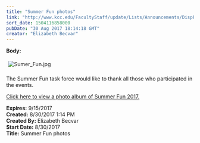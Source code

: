 ```yaml
---
title: "Summer Fun photos"
link: "http://www.kcc.edu/FacultyStaff/update/Lists/Announcements/DispForm.aspx?ID=2500"
sort_date: 1504116858000
pubDate: "30 Aug 2017 18:14:18 GMT"
creator: "Elizabeth Becvar"
---
```


<div><b>Body:</b> <div class="ExternalClassAEA0485AFF3C4D79B6AB00A7878865F3"><p>​<img alt="Sumer_Fun.jpg" src="/FacultyStaff/update/Documents/Sumer_Fun.jpg" style="margin:5px" /><br /><br />The Summer Fun task force would like to thank all those who participated in the events.</p>
<p><a href="https://www.flickr.com/photos/kccedu/sets/72157685250981521/">Click here to view a photo album of Summer Fun 2017.</a><br /></p></div>
</div>
<div><b>Expires:</b> 9/15/2017</div>
<div><b>Created:</b> 8/30/2017 1:14 PM</div>
<div><b>Created By:</b> Elizabeth Becvar</div>
<div><b>Start Date:</b> 8/30/2017</div>
<div><b>Title:</b> Summer Fun photos</div>
